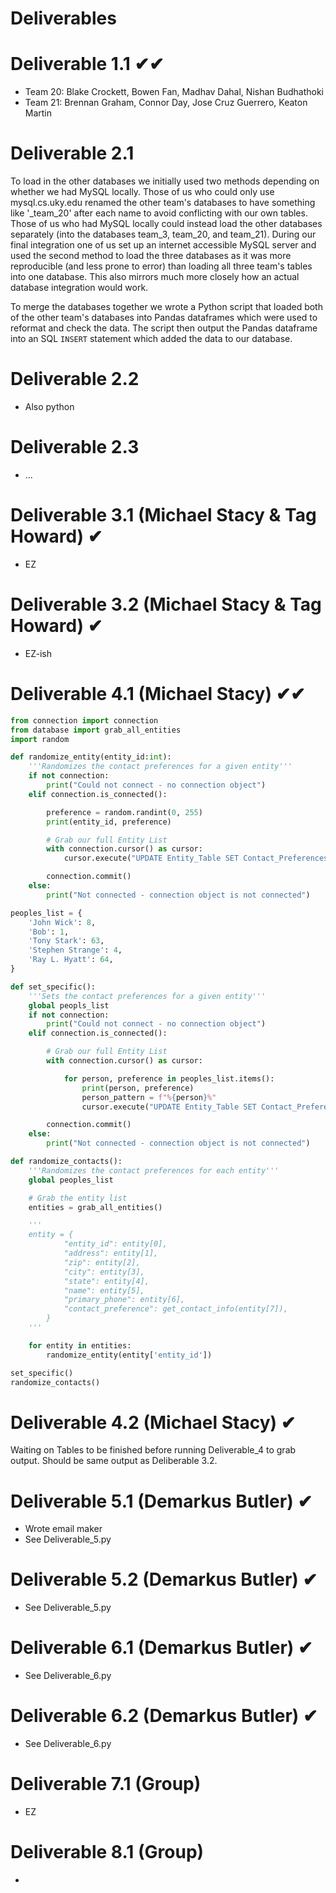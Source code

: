# Deliverables

# Deliverable 1.1 ✔✔

- Team 20: Blake Crockett, Bowen Fan, Madhav Dahal, Nishan Budhathoki
- Team 21: Brennan Graham, Connor Day, Jose Cruz Guerrero, Keaton Martin

# Deliverable 2.1

To load in the other databases we initially used two methods depending on whether we had MySQL locally. Those of us who could only use mysql.cs.uky.edu renamed the other team's databases to have something like '\_team_20' after each name to avoid conflicting with our own tables. Those of us who had MySQL locally could instead load the other databases separately (into the databases team_3, team_20, and team_21). During our final integration one of us set up an internet accessible MySQL server and used the second method to load the three databases as it was more reproducible (and less prone to error) than loading all three team's tables into one database. This also mirrors much more closely how an actual database integration would work.

To merge the databases together we wrote a Python script that loaded both of the other team's databases into Pandas dataframes which were used to reformat and check the data. The script then output the Pandas dataframe into an SQL `INSERT` statement which added the data to our database.

# Deliverable 2.2

- Also python

# Deliverable 2.3

- ...

# Deliverable 3.1 (Michael Stacy & Tag Howard) ✔

- EZ

# Deliverable 3.2 (Michael Stacy & Tag Howard) ✔

- EZ-ish

# Deliverable 4.1 (Michael Stacy) ✔✔

```py
from connection import connection
from database import grab_all_entities
import random

def randomize_entity(entity_id:int):
    '''Randomizes the contact preferences for a given entity'''
    if not connection:
        print("Could not connect - no connection object")
    elif connection.is_connected():

        preference = random.randint(0, 255)
        print(entity_id, preference)

        # Grab our full Entity List
        with connection.cursor() as cursor:
            cursor.execute("UPDATE Entity_Table SET Contact_Preferences = (%s) WHERE Entity_ID = (%s);", (preference, entity_id,))

        connection.commit()
    else:
        print("Not connected - connection object is not connected")

peoples_list = {
    'John Wick': 8,
    'Bob': 1,
    'Tony Stark': 63,
    'Stephen Strange': 4,
    'Ray L. Hyatt': 64,
}

def set_specific():
    '''Sets the contact preferences for a given entity'''
    global peopls_list
    if not connection:
        print("Could not connect - no connection object")
    elif connection.is_connected():

        # Grab our full Entity List
        with connection.cursor() as cursor:

            for person, preference in peoples_list.items():
                print(person, preference)
                person_pattern = f"%{person}%"
                cursor.execute("UPDATE Entity_Table SET Contact_Preferences = (%s) WHERE EntityName LIKE (%s);", (preference, person_pattern))

        connection.commit()
    else:
        print("Not connected - connection object is not connected")

def randomize_contacts():
    '''Randomizes the contact preferences for each entity'''
    global peoples_list

    # Grab the entity list
    entities = grab_all_entities()

    '''
    entity = {
            "entity_id": entity[0],
            "address": entity[1],
            "zip": entity[2],
            "city": entity[3],
            "state": entity[4],
            "name": entity[5],
            "primary_phone": entity[6],
            "contact_preference": get_contact_info(entity[7]),
        }
    '''

    for entity in entities:
        randomize_entity(entity['entity_id'])

set_specific()
randomize_contacts()
```

# Deliverable 4.2 (Michael Stacy) ✔

Waiting on Tables to be finished before running Deliverable_4 to grab output. Should be same output as Deliberable 3.2.

# Deliverable 5.1 (Demarkus Butler) ✔

- Wrote email maker
- See Deliverable_5.py

# Deliverable 5.2 (Demarkus Butler) ✔

- See Deliverable_5.py

# Deliverable 6.1 (Demarkus Butler) ✔

- See Deliverable_6.py

# Deliverable 6.2 (Demarkus Butler) ✔

- See Deliverable_6.py

# Deliverable 7.1 (Group)

- EZ

# Deliverable 8.1 (Group)

-
